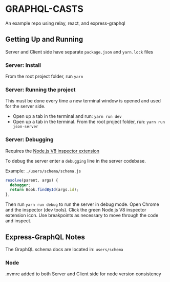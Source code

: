 # GRAPHQL-CASTS
An example repo using relay, react, and express-graphql

## Getting Up and Running
Server and Client side have separate `package.json` and `yarn.lock` files

### Server: Install
From the root project folder, run `yarn`

### Server: Running the project
This must be done every time a new terminal window is opened and used for the
server side.

- Open up a tab in the terminal and run: `yarn run dev` 
- Open up a tab in the terminal. From the root project folder, run: `yarn run json-server`

### Server: Debugging
Requires the [Node.js V8 inspector extension](https://chrome.google.com/webstore/detail/nodejs-v8-inspector-manag/gnhhdgbaldcilmgcpfddgdbkhjohddkj?hl=en)

To debug the server enter a `debugging` line in the server codebase.

Example: `./users/schema/schema.js`
```javascript
resolve(parent, args) {
  debugger;
  return Book.findById(args.id);
},
```

Then run `yarn run debug` to run the server in debug mode. Open Chrome and the
inspector (dev tools). Click the green Node.js V8 inspector extension icon. Use
breakpoints as necessary to move through the code and inspect.

## Express-GraphQL Notes
The GraphQL schema docs are located in: `users/schema`

### Node
.nvmrc added to both Server and Client side for node version consistency

